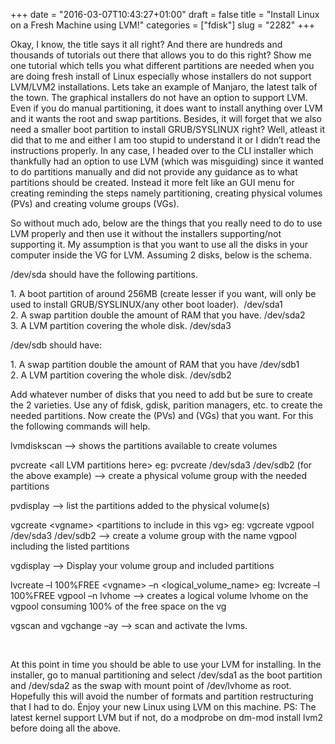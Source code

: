 +++
date = "2016-03-07T10:43:27+01:00"
draft = false
title = "Install Linux on a Fresh Machine using LVM!"
categories = ["fdisk"]
slug = "2282"
+++

<p>Okay, I know, the title says it all right? And there are hundreds and thousands of tutorials out there that allows you to do this right? Show me one tutorial which tells you what different partitions are needed when you are doing fresh install of Linux especially whose installers do not support LVM/LVM2 installations. Lets take an example of Manjaro, the latest talk of the town. The graphical installers do not have an option to support LVM. Even if you do manual partitioning, it does want to install anything over LVM and it wants the root and swap partitions. Besides, it will forget that we also need a smaller boot partition to install GRUB/SYSLINUX right? Well, atleast it did that to me and either I am too stupid to understand it or I didn’t read the instructions properly. In any case, I headed over to the CLI installer which thankfully had an option to use LVM (which was misguiding) since it wanted to do partitions manually and did not provide any guidance as to what partitions should be created. Instead it more felt like an GUI menu for creating reminding the steps namely partitioning, creating physical volumes (PVs) and creating volume groups (VGs).</p> <p>So without much ado, below are the things that you really need to do to use LVM properly and then use it without the installers supporting/not supporting it. My assumption is that you want to use all the disks in your computer inside the VG for LVM. Assuming 2 disks, below is the schema.</p> <p>/dev/sda should have the following partitions.</p> <p>1. A boot partition of around 256MB (create lesser if you want, will only be used to install GRUB/SYSLINUX/any other boot loader).&nbsp; /dev/sda1<br>2. A swap partition double the amount of RAM that you have. /dev/sda2<br>3. A LVM partition covering the whole disk. /dev/sda3</p> <p>/dev/sdb should have:</p> <p>1. A swap partition double the amount of RAM that you have /dev/sdb1<br>2. A LVM partition covering the whole disk. /dev/sdb2</p> <p>Add whatever number of disks that you need to add but be sure to create the 2 varieties. Use any of fdisk, gdisk, parition managers, etc. to create the needed partitions. Now create the (PVs) and (VGs) that you want. For this the following commands will help.</p> <p>lvmdiskscan –&gt; shows the partitions available to create volumes</p> <p>pvcreate &lt;all LVM partitions here&gt; eg: pvcreate /dev/sda3 /dev/sdb2 (for the above example) –&gt; create a physical volume group with the needed partitions</p> <p>pvdisplay –&gt; list the partitions added to the physical volume(s)</p> <p>vgcreate &lt;vgname&gt; &lt;partitions to include in this vg&gt; eg: vgcreate vgpool /dev/sda3 /dev/sdb2 –&gt; create a volume group with the name vgpool including the listed partitions</p> <p>vgdisplay –&gt; Display your volume group and included partitions</p> <p>lvcreate –l 100%FREE &lt;vgname&gt; –n &lt;logical_volume_name&gt; eg: lvcreate –l 100%FREE vgpool –n lvhome –&gt; creates a logical volume lvhome on the vgpool consuming 100% of the free space on the vg</p> <p>vgscan and vgchange –ay –&gt; scan and activate the lvms.</p> <p>&nbsp;</p> <p>At this point in time you should be able to use your LVM for installing. In the installer, go to manual partitioning and select /dev/sda1 as the boot partition and /dev/sda2 as the swap with mount point of /dev/lvhome as root. Hopefully this will avoid the number of formats and partition restructuring that I had to do. Énjoy your new Linux using LVM on this machine. PS: The latest kernel support LVM but if not, do a modprobe on dm-mod install lvm2 before doing all the above.</p>
